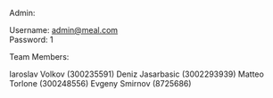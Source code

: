 Admin:

Username: admin@meal.com
<br /> Password: 1

Team Members:

Iaroslav Volkov (300235591)
Deniz Jasarbasic (3002293939)
Matteo Torlone (300248556)
Evgeny Smirnov (8725686)
